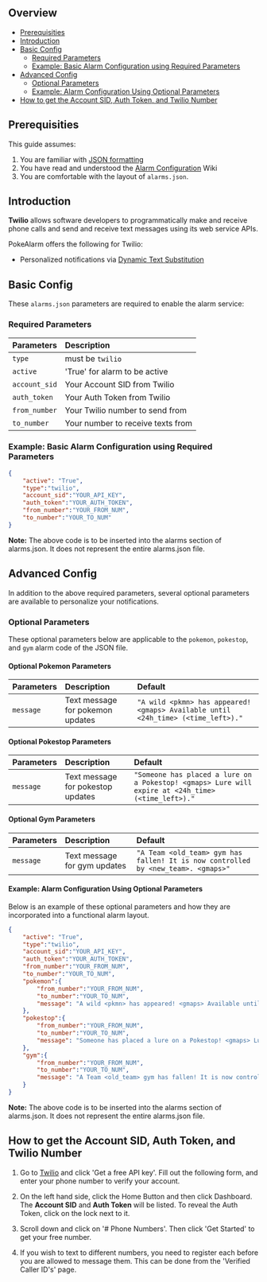 ## Overview
* [Prerequisities](#prerequisities)
* [Introduction](#introduction)
* [Basic Config](#basic-config)
  * [Required Parameters](#required-parameters)
  * [Example: Basic Alarm Configuration using Required Parameters](#example-basic-alarm-configuration-using-required-parameters)
* [Advanced Config](#advanced-config)
  * [Optional Parameters](#optional-parameters)
  * [Example: Alarm Configuration Using Optional Parameters](#example-alarm-configuration-using-optional-parameters)
* [How to get the Account SID, Auth Token, and Twilio Number](#how-to-get-the-account-sid-auth-token-and-twilio-number)


## Prerequisities
This guide assumes:

1. You are familiar with [JSON formatting](http://www.w3schools.com/json/default.asp)
2. You have read and understood the [Alarm Configuration](https://github.com/kvangent/PokeAlarm/wiki/Alarm-Configuration) Wiki
3. You are comfortable with the layout of `alarms.json`.

## Introduction

**Twilio** allows software developers to programmatically make and receive phone calls and send and receive text messages using its web service APIs.


PokeAlarm offers the following for Twilio:

* Personalized notifications via [Dynamic Text Substitution](Dynamic-Text-Subsitution.md)

## Basic Config
These `alarms.json` parameters are required to enable the alarm service:
### Required Parameters
| Parameters     | Description                            | 
|:-------------- |:---------------------------------------|
|`type`          | must be `twilio`                       |
|`active`        | 'True' for alarm to be active          |
|`account_sid`   | Your Account SID from Twilio           |
|`auth_token`    | Your Auth Token from Twilio            |
|`from_number`   | Your Twilio number to send from        |
|`to_number`     | Your number to receive texts from      |

### Example: Basic Alarm Configuration using Required Parameters
```json
{
	"active": "True",
	"type":"twilio",
	"account_sid":"YOUR_API_KEY",
	"auth_token":"YOUR_AUTH_TOKEN",
	"from_number":"YOUR_FROM_NUM",
	"to_number":"YOUR_TO_NUM"
}
```
**Note:** The above code is to be inserted into the alarms section of alarms.json. It does not represent the entire alarms.json file.

## Advanced Config
In addition to the above required parameters, several optional parameters are available to personalize your notifications.

### Optional Parameters

These optional parameters below are applicable to the `pokemon`, `pokestop`, and `gym` alarm code of the JSON file.

#### Optional Pokemon Parameters
| Parameters    | Description                                       | Default																			|
|:--------------|:--------------------------------------------------|:----------------------------------------------------------------------------------|
|`message`		| Text message for pokemon updates	                | `"A wild <pkmn> has appeared! <gmaps> Available until <24h_time> (<time_left>)."`	|

#### Optional Pokestop Parameters
| Parameters    | Description                                       | Default																			|
|:--------------|:--------------------------------------------------|:----------------------------------------------------------------------------------|
|`message`		| Text message for pokestop updates		            | `"Someone has placed a lure on a Pokestop! <gmaps> Lure will expire at <24h_time> (<time_left>)."`	|

#### Optional Gym Parameters
| Parameters    | Description                                       | Default																			|
|:--------------|:--------------------------------------------------|:----------------------------------------------------------------------------------|
|`message`		| Text message for gym updates 						| `"A Team <old_team> gym has fallen! It is now controlled by <new_team>. <gmaps>"`	|


#### Example: Alarm Configuration Using Optional Parameters
Below is an example of these optional parameters and how they are incorporated into a functional alarm layout.
```json
{
	"active": "True",
	"type":"twilio",
	"account_sid":"YOUR_API_KEY",
	"auth_token":"YOUR_AUTH_TOKEN",
	"from_number":"YOUR_FROM_NUM",
	"to_number":"YOUR_TO_NUM",
	"pokemon":{
		"from_number":"YOUR_FROM_NUM",
		"to_number":"YOUR_TO_NUM",
		"message": "A wild <pkmn> has appeared! <gmaps> Available until <24h_time> (<time_left>)."
	},
	"pokestop":{
		"from_number":"YOUR_FROM_NUM",
		"to_number":"YOUR_TO_NUM",
		"message": "Someone has placed a lure on a Pokestop! <gmaps> Lure will expire at <24h_time> (<time_left>)."
	},
	"gym":{
		"from_number":"YOUR_FROM_NUM",
		"to_number":"YOUR_TO_NUM",
		"message": "A Team <old_team> gym has fallen! It is now controlled by <new_team>. <gmaps>"
	}
}
```
**Note:** The above code is to be inserted into the alarms section of alarms.json. It does not represent the entire alarms.json file.

## How to get the Account SID, Auth Token, and Twilio Number

1. Go to [Twilio](https://www.twilio.com) and click 'Get a free API key'. Fill out the following form, and enter your phone number to verify your account.

2. On the left hand side, click the Home Button and then click Dashboard. The **Account SID** and **Auth Token** will be listed. To reveal the Auth Token, click on the lock next to it.

3. Scroll down and click on '# Phone Numbers'. Then click 'Get Started' to get your free number. 

4. If you wish to text to different numbers, you need to register each before you are allowed to message them. This can be done from the 'Verified Caller ID's' page.